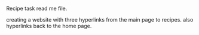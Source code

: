Recipe task read me file.

creating a website with three hyperlinks from the main page to recipes.
also hyperlinks back to the home page.

